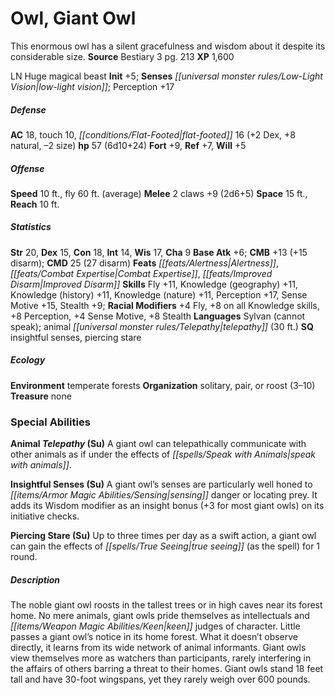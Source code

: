 ﻿---
cssclass: [monsters]
title1: Owl, Giant Owl
desc_short: This enormous owl has a silent gracefulness and wisdom about it despite
  its considerable size.
title2: Giant Owl
CR: 5
sources:
- name: Bestiary 3
  page: 213
  link: http://paizo.com/products/btpy8odu?Pathfinder-Roleplaying-Game-Bestiary-3
XP: 1600
alignment: LN
size: Huge
type: magical beast
initiative:
  bonus: 5
senses:
  low-light vision: true
AC:
  AC: 18
  touch: 10
  flat_footed: 16
  components:
    dex: 2
    natural: 8
    size: -2
HP:
  HP: 57
  long: 6d10+24
saves:
  fort: 9
  ref: 7
  will: 5
speeds:
  base: 10
  fly: 60
  fly_maneuverability: average
attacks:
  melee:
  - - text: 2 claws +9 (2d6+5)
      entries:
      - - damage: 2d6+5
      count: 2
      attack: claws
      bonus:
      - 9
space: 15
reach: 10
ability_scores:
  STR: 20
  DEX: 15
  CON: 18
  INT: 14
  WIS: 17
  CHA: 9
BAB: 6
CMB: 13
CMB_other: +15 disarm
CMD: 25
CMD_other: 27 disarm
feats:
- name: Alertness
- name: Combat Expertise
- name: Improved Disarm
skills:
  Fly: 11
  Knowledge (geography): 11
  Knowledge (history): 11
  Knowledge (nature): 11
  Perception: 17
  Sense Motive: 15
  Stealth: 9
  _racial_mods:
    Fly:
      _: 4
    _other: +8 on all Knowledge skills
    Perception:
      _: 8
    Sense Motive:
      _: 4
    Stealth:
      _: 8
languages:
- Sylvan (cannot speak)
- animal telepathy (30 ft.)
special_qualities:
- insightful senses
- piercing stare
ecology:
  environment: temperate forests
  organization: solitary, pair, or roost (3-10)
  treasure_type: none
special_abilities:
  Animal Telepathy (Su): A giant owl can telepathically communicate with other animals
    as if under the effects of speak with animals.
  Insightful Senses (Su): A giant owl's senses are particularly well honed to sensing
    danger or locating prey. It adds its Wisdom modifier as an insight bonus (+3 for
    most giant owls) on its initiative checks.
  Piercing Stare (Su): Up to three times per day as a swift action, a giant owl can
    gain the effects of true seeing (as the spell) for 1 round.
desc_long: The noble giant owl roosts in the tallest trees or in high caves near its
  forest home. No mere animals, giant owls pride themselves as intellectuals and keen
  judges of character. Little passes a giant owl's notice in its home forest. What
  it doesn't observe directly, it learns from its wide network of animal informants.
  Giant owls view themselves more as watchers than participants, rarely interfering
  in the affairs of others barring a threat to their homes. Giant owls stand 18 feet
  tall and have 30-foot wingspans, yet they rarely weigh over 600 pounds.

---

# Owl, Giant Owl
This enormous owl has a silent gracefulness and wisdom about it despite its considerable size.
**Source** Bestiary 3 pg. 213
**XP** 1,600

LN Huge magical beast
**Init** +5; **Senses** _[[universal monster rules/Low-Light Vision|low-light vision]]_; Perception +17

##### Defense

**AC** 18, touch 10, _[[conditions/Flat-Footed|flat-footed]]_ 16 (+2 Dex, +8 natural, –2 size)
**hp** 57 (6d10+24)
**Fort** +9, **Ref** +7, **Will** +5

##### Offense
**Speed** 10 ft., fly 60 ft. (average)
**Melee** 2 claws +9 (2d6+5)
**Space** 15 ft., **Reach** 10 ft.

##### Statistics
**Str** 20, **Dex** 15, **Con** 18, **Int** 14, **Wis** 17, **Cha** 9
**Base Atk** +6; **CMB** +13 (+15 disarm); **CMD** 25 (27 disarm)
**Feats** _[[feats/Alertness|Alertness]]_, _[[feats/Combat Expertise|Combat Expertise]]_, _[[feats/Improved Disarm|Improved Disarm]]_
**Skills** Fly +11, Knowledge (geography) +11, Knowledge (history) +11, Knowledge (nature) +11, Perception +17, Sense Motive +15, Stealth +9; **Racial Modifiers** +4 Fly, +8 on all Knowledge skills, +8 Perception, +4 Sense Motive, +8 Stealth
**Languages** Sylvan (cannot speak); animal _[[universal monster rules/Telepathy|telepathy]]_ (30 ft.)
**SQ** insightful senses, piercing stare

##### Ecology

**Environment** temperate forests
**Organization** solitary, pair, or roost (3–10)
**Treasure** none

### Special Abilities

**Animal _Telepathy_ (Su)** A giant owl can telepathically communicate with other animals as if under the effects of _[[spells/Speak with Animals|speak with animals]]_.

**Insightful Senses (Su)** A giant owl’s senses are particularly well honed to _[[items/Armor Magic Abilities/Sensing|sensing]]_ danger or locating prey. It adds its Wisdom modifier as an insight bonus (+3 for most giant owls) on its initiative checks.

**Piercing Stare (Su)** Up to three times per day as a swift action, a giant owl can gain the effects of _[[spells/True Seeing|true seeing]]_ (as the spell) for 1 round.

##### Description

The noble giant owl roosts in the tallest trees or in high caves near its forest home. No mere animals, giant owls pride themselves as intellectuals and _[[items/Weapon Magic Abilities/Keen|keen]]_ judges of character. Little passes a giant owl’s notice in its home forest. What it doesn’t observe directly, it learns from its wide network of animal informants. Giant owls view themselves more as watchers than participants, rarely interfering in the affairs of others barring a threat to their homes. Giant owls stand 18 feet tall and have 30-foot wingspans, yet they rarely weigh over 600 pounds.
